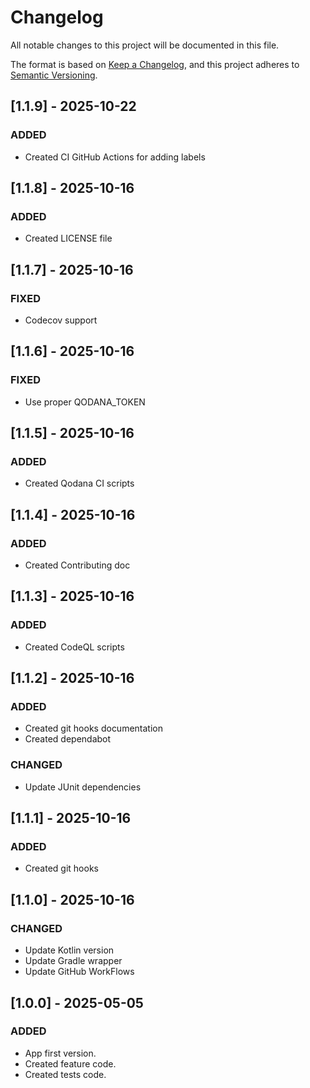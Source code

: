 # Changelog

All notable changes to this project will be documented in this file.

The format is based on [Keep a Changelog](https://keepachangelog.com/en/1.0.0/), and this project adheres
to [Semantic Versioning](https://semver.org/spec/v2.0.0.html).

## [1.1.9] - 2025-10-22

### ADDED

- Created CI GitHub Actions for adding labels

## [1.1.8] - 2025-10-16

### ADDED

- Created LICENSE file

## [1.1.7] - 2025-10-16

### FIXED

- Codecov support

## [1.1.6] - 2025-10-16

### FIXED

- Use proper QODANA_TOKEN

## [1.1.5] - 2025-10-16

### ADDED

- Created Qodana CI scripts

## [1.1.4] - 2025-10-16

### ADDED

- Created Contributing doc

## [1.1.3] - 2025-10-16

### ADDED

- Created CodeQL scripts

## [1.1.2] - 2025-10-16

### ADDED

- Created git hooks documentation
- Created dependabot

### CHANGED

- Update JUnit dependencies

## [1.1.1] - 2025-10-16

### ADDED

- Created git hooks

## [1.1.0] - 2025-10-16

### CHANGED

- Update Kotlin version
- Update Gradle wrapper
- Update GitHub WorkFlows

## [1.0.0] - 2025-05-05

### ADDED

- App first version.
- Created feature code.
- Created tests code.
